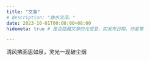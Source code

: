 ```yaml
---
title: "文章"
# description: "静水流深。"
date: 2023-10-01T00:00:00+08:00
hidemeta: true # 是否隐藏文章的元信息，如发布日期、作者等

---
```


清风拂面思如泉，灵光一现破尘烟

<!-- more -->
